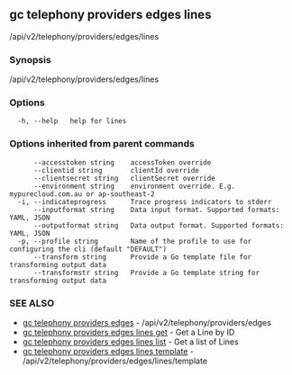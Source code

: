 ## gc telephony providers edges lines

/api/v2/telephony/providers/edges/lines

### Synopsis

/api/v2/telephony/providers/edges/lines

### Options

```
  -h, --help   help for lines
```

### Options inherited from parent commands

```
      --accesstoken string    accessToken override
      --clientid string       clientId override
      --clientsecret string   clientSecret override
      --environment string    environment override. E.g. mypurecloud.com.au or ap-southeast-2
  -i, --indicateprogress      Trace progress indicators to stderr
      --inputformat string    Data input format. Supported formats: YAML, JSON
      --outputformat string   Data output format. Supported formats: YAML, JSON
  -p, --profile string        Name of the profile to use for configuring the cli (default "DEFAULT")
      --transform string      Provide a Go template file for transforming output data
      --transformstr string   Provide a Go template string for transforming output data
```

### SEE ALSO

* [gc telephony providers edges](gc_telephony_providers_edges.html)	 - /api/v2/telephony/providers/edges
* [gc telephony providers edges lines get](gc_telephony_providers_edges_lines_get.html)	 - Get a Line by ID
* [gc telephony providers edges lines list](gc_telephony_providers_edges_lines_list.html)	 - Get a list of Lines
* [gc telephony providers edges lines template](gc_telephony_providers_edges_lines_template.html)	 - /api/v2/telephony/providers/edges/lines/template


